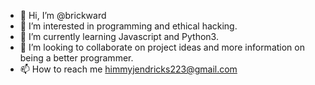 - 👋 Hi, I’m @brickward
- 👀 I’m interested in programming and ethical hacking.
- 🌱 I’m currently learning Javascript and Python3.
- 💞️ I’m looking to collaborate on project ideas and more information on being a better programmer.
- 📫 How to reach me himmyjendricks223@gmail.com
<!---
brickward/brickward is a ✨ special ✨ repository because its `README.md` (this file) appears on your GitHub profile.
You can click the Preview link to take a look at your changes.
--->
